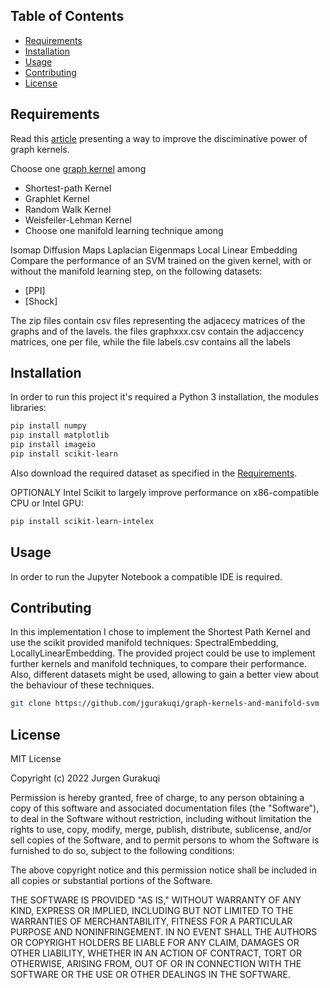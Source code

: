## Table of Contents

- [Requirements](#Requirements)
- [Installation](#installation)
- [Usage](#usage)
- [Contributing](#contributing)
- [License](#license)


## Requirements

Read this [article](https://www.dsi.unive.it/~atorsell/AI/graph/Unfolding.pdf) presenting a way to improve the disciminative power of graph kernels.

Choose one [graph kernel](https://www.dsi.unive.it/~atorsell/AI/graph/kernels.pdf) among

* Shortest-path Kernel
* Graphlet Kernel
* Random Walk Kernel
* Weisfeiler-Lehman Kernel
* Choose one manifold learning technique among

Isomap
Diffusion Maps
Laplacian Eigenmaps
Local Linear Embedding
Compare the performance of an SVM trained on the given kernel, with or without the manifold learning step, on the following datasets:

* [PPI]
* [Shock]

The zip files contain csv files representing the adjacecy matrices of the graphs and of the lavels. the files graphxxx.csv contain the adjaccency matrices, one per file, while the file labels.csv contains all the labels

## Installation

In order to run this project it's required a Python 3 installation, the modules libraries: 

```bash
pip install numpy
pip install matplotlib
pip install imageio
pip install scikit-learn
```

Also download the required dataset as specified in the [Requirements](#Requirements).

OPTIONALY Intel Scikit to largely improve performance on x86-compatible CPU or Intel GPU:
```bash
pip install scikit-learn-intelex 
```

## Usage

In order to run the Jupyter Notebook a compatible IDE is required. 

## Contributing

In this implementation I chose to implement the Shortest Path Kernel and use the scikit provided manifold techniques: SpectralEmbedding, LocallyLinearEmbedding.
The provided project could be use to implement further kernels and manifold techniques, to compare their performance. Also, different datasets might be used,
allowing to gain a better view about the behaviour of these techniques.

```bash
git clone https://github.com/jgurakuqi/graph-kernels-and-manifold-svm
```

## License

MIT License

Copyright (c) 2022 Jurgen Gurakuqi

Permission is hereby granted, free of charge, to any person obtaining a copy of this software and associated documentation files (the "Software"), to deal in the Software without restriction, including without limitation the rights to use, copy, modify, merge, publish, distribute, sublicense, and/or sell copies of the Software, and to permit persons to whom the Software is furnished to do so, subject to the following conditions:

The above copyright notice and this permission notice shall be included in all copies or substantial portions of the Software.

THE SOFTWARE IS PROVIDED "AS IS," WITHOUT WARRANTY OF ANY KIND, EXPRESS OR IMPLIED, INCLUDING BUT NOT LIMITED TO THE WARRANTIES OF MERCHANTABILITY, FITNESS FOR A PARTICULAR PURPOSE AND NONINFRINGEMENT. IN NO EVENT SHALL THE AUTHORS OR COPYRIGHT HOLDERS BE LIABLE FOR ANY CLAIM, DAMAGES OR OTHER LIABILITY, WHETHER IN AN ACTION OF CONTRACT, TORT OR OTHERWISE, ARISING FROM, OUT OF OR IN CONNECTION WITH THE SOFTWARE OR THE USE OR OTHER DEALINGS IN THE SOFTWARE.



